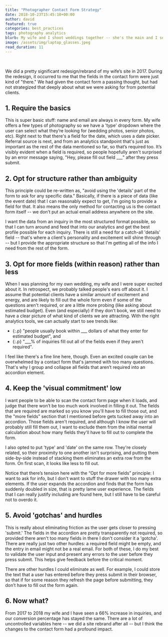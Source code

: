 ```yaml
---
title: "Photographer Contact Form Strategy"
date: 2018-10-23T15:45:10+00:00
author: david
featured: true
categories: best_practices
tags: photography analytics
blurb: My wife and I shoot weddings together -- she's the main and I second shoot. My background is in web development, and last year during a redesign of her site I did a deep dive into contact form strategy. We’ve seen dramatic results, and I wanted to share and start a dialog that can help people revisit their contact form strategy.
image: /assets/img/laptop_glasses.jpeg
read_duration: 11
---
```

<!-- 

## Here ya go:

- Require the basics
- Opt for structure rather than ambiguity
- Opt for more fields (within reason) rather than less
- Keep the 'visual commitment' low
- Avoid 'gotchas' and hurdles
- Here's my wife's contact form!
 -->
​

We did a pretty significant redesign/rebrand of my wife’s site in 2017. During the redesign, it occurred to me that the fields in the contact form were just kind of "there." We had given the contact form a passing thought, but had not strategized that deeply about what we were asking for from potential clients.

## 1. Require the basics

This is super basic stuff: name and email are always in every form. My wife offers a few types of photography so we have a 'type' dropdown where the user can select what they’re looking for (wedding photos, senior photos, etc). Right next to that there's a field for the date, which uses a date picker. Referral source is next, and from an analytics standpoint that's just as important as the rest of the data mentioned so far, so that’s required too. It’s visibly evident when a field is required, so people hopefully aren't surprised by an error message saying, "Hey, please fill out field ___" after they press submit.

## 2. Opt for structure rather than ambiguity
This principle could be re-written as, "avoid using the 'details' part of the form to ask for any specific data." Basically, if there is a piece of data (like the event date) that I can reasonably expect to get, I'm going to provide a field for that. It also means the only method for contacting us is the contact form itself -- we don’t put an actual email address anywhere on the site.

I want the data from an inquiry in the most structured format possible, so that I can turn around and feed that into our analytics and get the best profile possible for each inquiry. There is still a need for a catch-all 'details' field -- that's where a client's personality and excitement will shine through -- but I provide the appropriate structure so that I'm getting all of the info I need from the rest of the form.

## 3. Opt for more fields (within reason) rather than less
When I was planning for my own wedding, my wife and I were super excited about it. In retrospect, we probably talked people's ears off about it. I assume that potential clients have a similar amount of excitement and energy, and are likely to fill out the whole form even if some of the questions aren't required, or are a little more probing (like asking about estimated budget). Even (and especially) if they don't book, we still need to have a clear picture of what kind of clients we are attracting. With the right analytics tools, we can actually start to see trends like:

*    {:.p}  "people usually book within ___ dollars of what they enter for estimated budget", and
*    {:.p}  "___% of inquiries fill out all of the fields even if they aren't required".

I feel like there's a fine line here, though. Even an excited couple can be overwhelmed by a contact form that's jammed with too many questions. That's why I group and collapse all fields that aren’t required into an accordion element.

## 4. Keep the 'visual commitment' low
I want people to be able to scan the contact form page when it loads, and judge that there won’t be too much work involved in filling it out. The fields that are required are marked so you know you'll have to fill those out, and the "more fields" section that I mentioned before gets tucked away into an accordion. Those fields aren't required, and although I know the user will probably still fill them out, I want to exclude them from the initial mental calculation about how many fields they'll have to fill out to complete the form.

I also opted to put 'type' and 'date' on the same row. They're closely related, so their proximity to one another isn't surprising, and putting them side-by-side instead of stacking them eliminates an extra row from the form. On first scan, it looks like less to fill out.

Notice that there’s tension here with the “Opt for more fields” principle: I want to ask for info, but I don't want to stuff the drawer with too many extra elements. If the user expands the accordion and finds that the form has suddenly doubled in size, that is pretty lame user experience. The fields that I can really justify including are found here, but I still have to be careful not to overdo it.

## 5. Avoid 'gotchas' and hurdles
This is really about eliminating friction as the user gets closer to pressing 'submit.' The fields in the accordion are pretty transparently not required, so provided there aren't too many fields in there I don't consider it a 'gotcha'. There are really just two other hurdles: a required field might be empty, and the entry in email might not be a real email. For both of these, I do my best to validate the user input and present any errors to the user before they press submit. This helps give feedback before the critical moment.

There are other hurdles I could eliminate as well. For example, I could store the text that a user has entered before they press submit in their browser, so that if for some reason they refresh the page before submitting, they don’t have to fill out the form again.

## 6. Now what?
From 2017 to 2018 my wife and I have seen a 66% increase in inquiries, and our conversion percentage has stayed the same. There are a lot of uncontrolled variables here -- we did a site rebrand after all -- but I think the changes to the contact form had a profound impact.
<!-- 
I'd love to hear and see what you guys are doing with your contact forms. I can also share a little more about Nove, the tool I used to create my wife’s contact form. It’s a side project of mine that anyone can use for free. -->